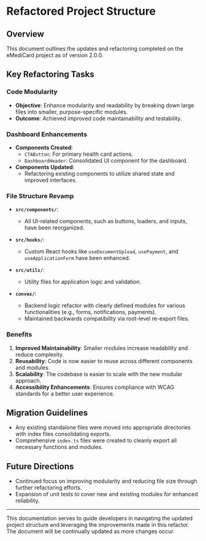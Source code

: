# Refactored Project Structure

## Overview
This document outlines the updates and refactoring completed on the eMediCard project as of version 2.0.0.

## Key Refactoring Tasks

### Code Modularity
- **Objective**: Enhance modularity and readability by breaking down large files into smaller, purpose-specific modules.
- **Outcome**: Achieved improved code maintainability and testability.

### Dashboard Enhancements
- **Components Created**:
  - `CTAButton`: For primary health card actions.
  - `DashboardHeader`: Consolidated UI component for the dashboard.
- **Components Updated**:
  - Refactoring existing components to utilize shared state and improved interfaces.

### File Structure Revamp
- **`src/components/`**:
  - All UI-related components, such as buttons, loaders, and inputs, have been reorganized.

- **`src/hooks/`**:
  - Custom React hooks like `useDocumentUpload`, `usePayment`, and `useApplicationForm` have been enhanced.

- **`src/utils/`**:
  - Utility files for application logic and validation.

- **`convex/`**:
  - Backend logic refactor with clearly defined modules for various functionalities (e.g., forms, notifications, payments).
  - Maintained backwards compatibility via root-level re-export files.

### Benefits
1. **Improved Maintainability**: Smaller modules increase readability and reduce complexity.
2. **Reusability**: Code is now easier to reuse across different components and modules.
3. **Scalability**: The codebase is easier to scale with the new modular approach.
4. **Accessibility Enhancements**: Ensures compliance with WCAG standards for a better user experience.

## Migration Guidelines
- Any existing standalone files were moved into appropriate directories with index files consolidating exports.
- Comprehensive `index.ts` files were created to cleanly export all necessary functions and modules.

## Future Directions
- Continued focus on improving modularity and reducing file size through further refactoring efforts.
- Expansion of unit tests to cover new and existing modules for enhanced reliability.

---
This documentation serves to guide developers in navigating the updated project structure and leveraging the improvements made in this refactor. The document will be continually updated as more changes occur.

